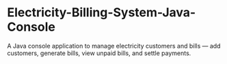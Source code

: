# Electricity-Billing-System-Java-Console
A Java console application to manage electricity customers and bills — add customers, generate bills, view unpaid bills, and settle payments.
